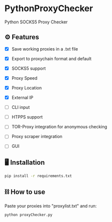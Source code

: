 # PythonProxyChecker
Python SOCKS5 Proxy Checker

## ⚙️ Features
- [x] Save working proxies in a .txt file
- [x] Export to proxychain format and default
- [x] SOCKS5 support
- [x] Proxy Speed
- [x] Proxy Location
- [x] External IP
- [ ] CLI input
- [ ] HTPPS support
- [ ] TOR-Proxy integration for anonymous checking
- [ ] Proxy scraper integration
- [ ] GUI


## 🖥 Installation
```bash
pip install -r requirements.txt
```

## ⛓ How to use
Paste your proxies into "proxylist.txt" and run:
```bash
python proxyChecker.py
```
